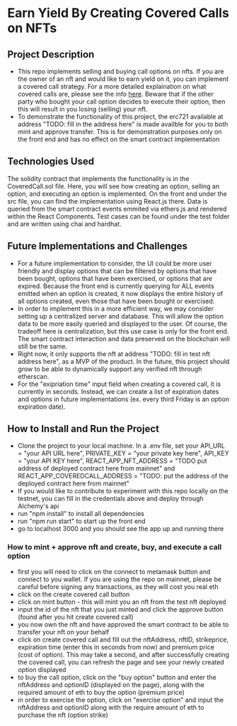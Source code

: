 # Earn Yield By Creating Covered Calls on NFTs

## Project Description
 - This repo implements selling and buying call options on nfts. If you are the owner of an nft and would like to earn yield on it, you can implement a covered call strategy. For a more detailed explaination on what covered calls are, please see the info [here](https://www.investopedia.com/terms/c/coveredcall.asp).
Beware that if the other party who bought your call option decides to execute their option, then this will result in you losing (selling) your nft.
 - To demonstrate the functionality of this project, the erc721 available at address "TODO: fill in the address here" is made availble for you to both mint and approve transfer. This is for demonstration purposes only on the front end and has no effect on the smart contract implementation

## Technologies Used
The solidity contract that implements the functionality is in the CoveredCall.sol file. Here, you will see how creating an option, selling an option, and executing an option is implemented. On the front end under the src file, you can find the implementation using React.js there. Data is queried from the smart contract events emmited via ethers.js and rendered within the React Components. Test cases can be found under the test folder and are written using chai and hardhat.

## Future Implementations and Challenges
 - For a future implementation to consider, the UI could be more user friendly and display options that can be filtered by options that have been bought, options that have been exercised, or options that are expired. Because the front end is currently querying for ALL events emitted when an option is created, it now displays the entire history of all options created, even those that have been bought or exercised.
 - In order to implement this in a more efficient way, we may consider setting up a centralized server and database. This will allow the option data to be more easily queried and displayed to the user. Of course, the tradeoff here is centralization, but this use case is only for the front end. The smart contract interaction and data preserved on the blockchain will still be the same.
 - Right now, it only supports the nft at address "TODO: fill in test nft address here", as a MVP of the product. In the future, this project should grow to be able to dynamically support any verified nft through etherscan.
 - For the "exipriation time" input field when creating a covered call, it is currently in seconds. Instead, we can create a list of expiration dates and options in future implementations (ex. every third Friday is an option expiration date).

 ## How to Install and Run the Project
 - Clone the project to your local machine. In a .env file, set your API_URL = "your API URL here", PRIVATE_KEY = "your private key here", API_KEY = "your API KEY here", REACT_APP_NFT_ADDRESS = "TODO put address of deployed contract here from mainnet" and REACT_APP_COVEREDCALL_ADDRESS = "TODO: put the address of the deployed contract here from mainnet"
 - If you would like to contribute to experiment with this repo locally on the testnet, you can fill in the credentials above and deploy through Alchemy's api
 - run "npm install" to install all dependencies
 - run "npm run start" to start up the front end
 - go to localhost 3000 and you should see the app up and running there

 ### How to mint + approve nft and create, buy, and execute a call option
 - first you will need to click on the connect to metamask button and connect to you wallet. If you are using the repo on mainnet, please be careful before signing any transactions, as they will cost you real eth
 - click on the create covered call button
 - click on mint button - this will mint you an nft from the test nft deployed
 - input the id of the nft that you just minted and click the approve button (found after you hit create covered call)
 - you now own the nft and have approved the smart contract to be able to transfer your nft on your behalf
 - click on create covered call and fill out the nftAddress, nftID, strikeprice, expiration time (enter this in seconds from now) and premium price (cost of option). This may take a second, and after successfully creating the covered call, you can refresh the page and see your newly created option displayed
 - to buy the call option, click on the "buy option" button and enter the nftAddress and optionID (displayed on the page), along with the required amount of eth to buy the option (premium price)
 - in order to exercise the option, click on "exercise option" and input the nftAddress and optionID along with the require amount of eth to purchase the nft (option strike)